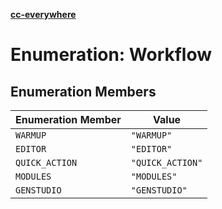 [**cc-everywhere**](../../../../../index.md)

<HorizontalLine />

# Enumeration: Workflow

## Enumeration Members

| Enumeration Member | Value |
| ------ | ------ |
| `WARMUP` | `"WARMUP"` |
| `EDITOR` | `"EDITOR"` |
| `QUICK_ACTION` | `"QUICK_ACTION"` |
| `MODULES` | `"MODULES"` |
| `GENSTUDIO` | `"GENSTUDIO"` |

